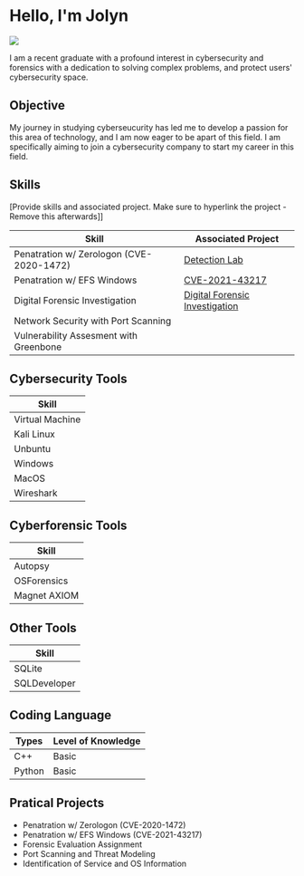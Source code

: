 # Hello, I'm Jolyn
<a href="https://www.linkedin.com/in/jolyn-ng-396836196/"><img src="https://img.shields.io/badge/-LinkedIn-0072b1?&style=for-the-badge&logo=linkedin&logoColor=white" /></a>

I am a recent graduate with a profound interest in cybersecurity and forensics with a dedication to solving complex problems, and protect users' cybersecurity space.

## Objective

My journey in studying cyberseucurity has led me to develop a passion for this area of technology, and I am now eager to be apart of this field. I am specifically aiming to join a cybersecurity company to start my career in this field.

## Skills
[Provide skills and associated project. Make sure to hyperlink the project - Remove this afterwards]]

| Skill                                         | Associated Project         |
|-----------------------------------------------|----------------------------|
| Penatration w/ Zerologon (CVE-2020-1472)      | <a href="https://google.com">Detection Lab</a>|
| Penatration w/ EFS Windows                    | <a href="https://drive.google.com/drive/folders/1twJs87YJaQ6qF_feU7wW8qEX92iP5Ixq?usp=sharing">CVE-2021-43217</a>|
| Digital Forensic Investigation                | <a href="https://docs.google.com/document/d/1nctDRl1U3QKSSD31uigXFxvTt6bQiqqX/edit?usp=sharing&ouid=100073156622167220970&rtpof=true&sd=true">Digital Forensic Investigation</a>|
| Network Security with Port Scanning           |
| Vulnerability Assesment with Greenbone        |

## Cybersecurity Tools 
| Skill                  | 
|------------------------|
| Virtual Machine        |
| Kali Linux             |
| Unbuntu                |
| Windows                |
| MacOS                  |
| Wireshark              |

## Cyberforensic Tools 
| Skill                  | 
|------------------------|
| Autopsy                |
| OSForensics            |
| Magnet AXIOM           |

## Other Tools
| Skill                  | 
|------------------------|
| SQLite                 |
| SQLDeveloper           |

## Coding Language 
| Types        | Level of Knowledge  | 
|--------------|---------------------|
| C++          | Basic               |
| Python       | Basic               |


## Pratical Projects
- Penatration w/ Zerologon (CVE-2020-1472)     
- Penatration w/ EFS Windows (CVE-2021-43217) 
- Forensic Evaluation Assignment
- Port Scanning and Threat Modeling
- Identification of Service and OS Information
